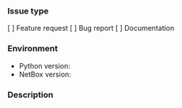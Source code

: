 <!--
    Before opening a new issue, please search through the existing issues to
    see if your topic has already been addressed. Note that you may need to
    remove the "is:open" filter from the search bar to include closed issues.

    Check the appropriate type for your issue below by placing an x between the
    brackets. For assistance with installation issues, or for any other issues
    other than those listed below, please raise your topic for discussion on
    our mailing list:

        https://groups.google.com/forum/#!forum/netbox-discuss

    Please note that issues which do not fall under any of the below categories
    will be closed.
--->
### Issue type
[ ] Feature request <!-- Requesting the implementation of a new feature -->
[ ] Bug report      <!-- Reporting unexpected or erroneous behavior -->
[ ] Documentation   <!-- Proposing a modification to the documentation -->

<!--
    Please describe the environment in which you are running NetBox. (Be sure
    to verify that you are running the latest stable release of NetBox before
    submitting a bug report.) If you are submitting a bug report and have made
    any changes to the code base, please first validate that your bug can be
    recreated while running an official release.
-->
### Environment
* Python version:  <!-- Example: 3.5.4 -->
* NetBox version:  <!-- Example: 2.1.3 -->

<!--
    BUG REPORTS must include:
        * A list of the steps needed for someone else to reproduce the bug
        * A description of the expected and observed behavior
        * Any relevant error messages (screenshots may also help)

    FEATURE REQUESTS must include:
        * A detailed description of the proposed functionality
        * A use case for the new feature
        * A rough description of any necessary changes to the database schema
        * Any relevant third-party libraries which would be needed

    Do not prepend any sort of tag to your issue's title. An administator will
    review your issue and assign labels as appropriate.

    Please note that, due to an excessive backlog of feature requests, we are
    not currently accepting any proposals which extend NetBox's feature scope.
-->
### Description
